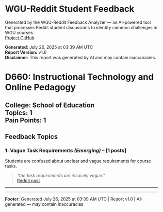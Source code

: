 # WGU-Reddit Student Feedback

Generated by the WGU-Reddit Feedback Analyzer — an AI-powered tool that processes Reddit student discussions to identify common challenges in WGU courses.  
[Project GitHub](https://wgudataninja.github.io/wgu-reddit-monitoring-pipeline/)

**Generated:** July 26, 2025 at 03:39 AM UTC  
**Report Version:** v1.0  
**Disclaimer:** This report was generated by AI and may contain inaccuracies.  
# D660: Instructional Technology and Online Pedagogy
**College:** School of Education  
**Topics:** 1  
**Pain Points:** 1  
---
## Feedback Topics
### 1. Vague Task Requirements _(Emerging)_ – [1 posts]
Students are confused about unclear and vague requirements for course tasks.  
> _"the task requirements are insanely vague."_  
> [Reddit post](https://reddit.com/comments/1j79pww)  
---
---
**Footer:** Generated July 26, 2025 at 03:39 AM UTC | Report v1.0 | AI-generated — may contain inaccuracies  